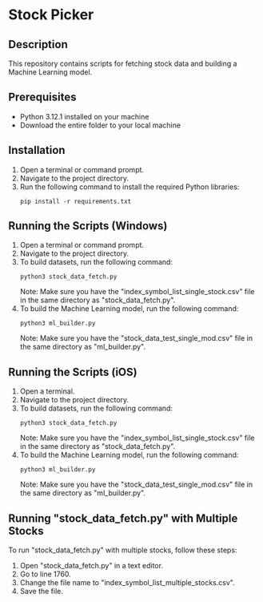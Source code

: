 # Stock Picker

## Description
This repository contains scripts for fetching stock data and building a Machine Learning model.

## Prerequisites
- Python 3.12.1 installed on your machine
- Download the entire folder to your local machine

## Installation
1. Open a terminal or command prompt.
2. Navigate to the project directory.
3. Run the following command to install the required Python libraries:
    ```
    pip install -r requirements.txt
    ```

## Running the Scripts (Windows)
1. Open a terminal or command prompt.
2. Navigate to the project directory.
3. To build datasets, run the following command:
    ```
    python3 stock_data_fetch.py
    ```
    Note: Make sure you have the "index_symbol_list_single_stock.csv" file in the same directory as "stock_data_fetch.py".
4. To build the Machine Learning model, run the following command:
    ```
    python3 ml_builder.py
    ```
    Note: Make sure you have the "stock_data_test_single_mod.csv" file in the same directory as "ml_builder.py".

## Running the Scripts (iOS)
1. Open a terminal.
2. Navigate to the project directory.
3. To build datasets, run the following command:
    ```
    python3 stock_data_fetch.py
    ```
    Note: Make sure you have the "index_symbol_list_single_stock.csv" file in the same directory as "stock_data_fetch.py".
4. To build the Machine Learning model, run the following command:
    ```
    python3 ml_builder.py
    ```
    Note: Make sure you have the "stock_data_test_single_mod.csv" file in the same directory as "ml_builder.py".

## Running "stock_data_fetch.py" with Multiple Stocks
To run "stock_data_fetch.py" with multiple stocks, follow these steps:
1. Open "stock_data_fetch.py" in a text editor.
2. Go to line 1760.
3. Change the file name to "index_symbol_list_multiple_stocks.csv".
4. Save the file.
